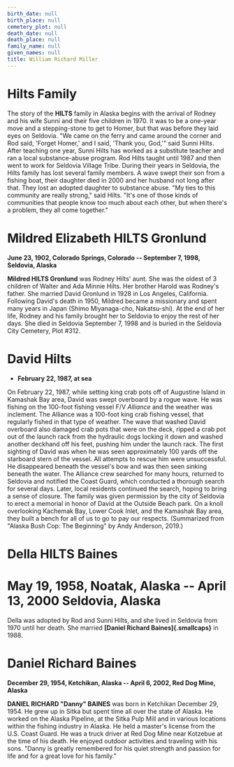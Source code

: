 ```yaml
---
birth_date: null
birth_place: null
cemetery_plot: null
death_date: null
death_place: null
family_name: null
given_names: null
title: William Richard Miller
---
```


# Hilts Family

The story of the **HILTS** family in Alaska begins with the arrival of
Rodney and his wife Sunni and their five children in 1970. It was to be
a one-year move and a stepping-stone to get to Homer, but that was
before they laid eyes on Seldovia. \"We came on the ferry and came
around the corner and Rod said, \'Forget Homer,\' and I said, \'Thank
you, God,\'\" said Sunni Hilts. After teaching one year, Sunni Hilts has
worked as a substitute teacher and ran a local substance-abuse program.
Rod Hilts taught until 1987 and then went to work for Seldovia Village
Tribe. During their years in Seldovia, the Hilts family has lost several
family members. A wave swept their son from a fishing boat, their
daughter died in 2000 and her husband not long after that. They lost an
adopted daughter to substance abuse. \"My ties to this community are
really strong,\" said Hilts. \"It\'s one of those kinds of communities
that people know too much about each other, but when there\'s a problem,
they all come together.\"

# Mildred Elizabeth HILTS Gronlund

**June 23, 1902, Colorado Springs, Colorado -- September 7, 1998,
Seldovia, Alaska**

**Mildred HILTS Gronlund** was Rodney Hilts' aunt. She was the oldest of
3 children of Walter and Ada Minnie Hilts. Her brother Harold was
Rodney's father. She married David Gronlund in 1928 in Los Angeles,
California. Following David's death in 1950, Mildred became a missionary
and spent many years in Japan (Shimo Miyanaga-cho, Nakatsu-shi). At the
end of her life, Rodney and his family brought her to Seldovia to enjoy
the rest of her days. She died in Seldovia September 7, 1998 and is
buried in the Seldovia City Cemetery, Plot \#312.

# David Hilts

-   **February 22, 1987, at sea**

On February 22, 1987, while setting king crab pots off of Augustine
Island in Kamashak Bay area, David was swept overboard by a rogue wave.
He was fishing on the 100-foot fishing vessel F/V *Alliance* and the
weather was inclement. The Alliance was a 100-foot king crab fishing
vessel, that regularly fished in that type of weather. The wave that
washed David overboard also damaged crab pots that were on the deck,
ripped a crab pot out of the launch rack from the hydraulic dogs locking
it down and washed another deckhand off his feet, pushing him under the
launch rack. The first sighting of David was when he was seen
approximately 100 yards off the starboard stern of the vessel. All
attempts to rescue him were unsuccessful. He disappeared beneath the
vessel's bow and was then seen sinking beneath the water. The Alliance
crew searched for many hours, returned to Seldovia and notified the
Coast Guard, which conducted a thorough search for several days. Later,
local residents continued the search, hoping to bring a sense of
closure. The family was given permission by the city of Seldovia to
erect a memorial in honor of David at the Outside Beach park. On a knoll
overlooking Kachemak Bay, Lower Cook Inlet, and the Kamashak Bay area,
they built a bench for all of us to go to pay our respects. (Summarized
from "Alaska Bush Cop: The Beginning" by Andy Anderson, 2019.)

# Della HILTS Baines

# May 19, 1958, Noatak, Alaska -- April 13, 2000 Seldovia, Alaska

Della was adopted by Rod and Sunni Hilts, and she lived in Seldovia from
1970 until her death. She married **[Daniel Richard
Baines]{.smallcaps}** in 1988.

# Daniel Richard Baines

**December 29, 1954, Ketchikan, Alaska -- April 6, 2002, Red Dog Mine,
Alaska**

**DANIEL RICHARD "Danny" BAINES** was born in Ketchikan
December 29, 1954. He grew up in Sitka but spent time all over the state
of Alaska. He worked on the Alaska Pipeline, at the Sitka Pulp Mill and
in various locations within the fishing industry in Alaska. He held a
master's license from the U.S. Coast Guard. He was a truck driver at Red
Dog Mine near Kotzebue at the time of his death. He enjoyed outdoor
activities and traveling with his sons. \"Danny is greatly remembered
for his quiet strength and passion for life and for a great love for his
family.\"
